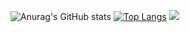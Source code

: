 ![Anurag's GitHub stats](https://github-readme-stats.vercel.app/api?username=hahfwang&show_icons=true&theme=graywhite)
[![Top Langs](https://github-readme-stats.vercel.app/api/top-langs/?username=hahfwang)](https://github.com/hahfwang)
![]( https://steins-gate-visitor-count.greenhandatsjtu.repl.co/{hahfwang})

